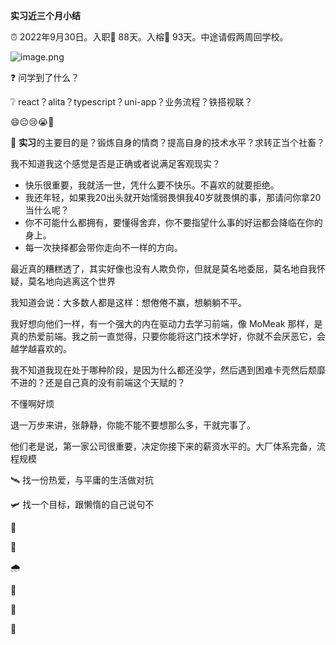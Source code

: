 **实习近三个月小结**

:alarm_clock:    2022年9月30日。入职:whale: 88天。入榕:deciduous_tree: 93天。中途请假两周回学校。

![image.png](https://p3-juejin.byteimg.com/tos-cn-i-k3u1fbpfcp/6c128e835a054404ab4107cb91bdc3a4~tplv-k3u1fbpfcp-watermark.image?)

:question: 问学到了什么？

:grey_question: react？alita？typescript？uni-app？业务流程？铁搭视联？

:smile::pensive::cry::sob::slightly_smiling_face:

:key: **实习**的主要目的是？锻炼自身的情商？提高自身的技术水平？求转正当个社畜？

我不知道我这个感觉是否是正确或者说满足客观现实？

- 快乐很重要，我就活一世，凭什么要不快乐。不喜欢的就要拒绝。
- 我还年轻，如果我20出头就开始懦弱畏惧我40岁就畏惧的事，那请问你拿20当什么呢？
- 你不可能什么都拥有，要懂得舍弃，你不要指望什么事的好运都会降临在你的身上。
- 每一次抉择都会带你走向不一样的方向。



最近真的糟糕透了，其实好像也没有人欺负你，但就是莫名地委屈，莫名地自我怀疑，莫名地向逃离这个世界

我知道会说：大多数人都是这样：想倦倦不赢，想躺躺不平。





我好想向他们一样，有一个强大的内在驱动力去学习前端，像 MoMeak 那样，是真的热爱前端。我之前一直觉得，只要你能将这门技术学好，你就不会厌恶它，会越学越喜欢的。

我不知道我现在处于哪种阶段，是因为什么都还没学，然后遇到困难卡壳然后颓靡不进的？还是自己真的没有前端这个天赋的？

不懂啊好烦



退一万步来讲，张静静，你能不能不要想那么多，干就完事了。



他们老是说，第一家公司很重要，决定你接下来的薪资水平的。大厂体系完备，流程规模

:artificial_satellite: 找一份热爱，与平庸的生活做对抗

:small_airplane: 找一个目标，跟懒惰的自己说句不

:bank: 

:european_post_office:

:cloud_with_rain:

:palm_tree:

:deciduous_tree:

:fallen_leaf:

